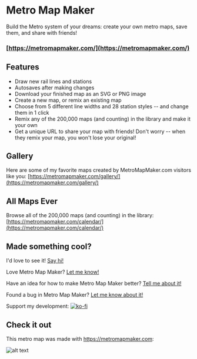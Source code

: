 Metro Map Maker
=====

Build the Metro system of your dreams: create your own metro maps, save them, and share with friends!

### [https://metromapmaker.com/](https://metromapmaker.com/)

Features
---------
- Draw new rail lines and stations
- Autosaves after making changes
- Download your finished map as an SVG or PNG image
- Create a new map, or remix an existing map
- Choose from 5 different line widths and 28 station styles -- and change them in 1 click
- Remix any of the 200,000 maps (and counting) in the library and make it your own
- Get a unique URL to share your map with friends! Don't worry -- when they remix your map, you won't lose your original!

Gallery
--------
Here are some of my favorite maps created by MetroMapMaker.com visitors like you: [https://metromapmaker.com/gallery/](https://metromapmaker.com/gallery/)

All Maps Ever
--------------

Browse all of the 200,000 maps (and counting) in the library: [https://metromapmaker.com/calendar/](https://metromapmaker.com/calendar/)

Made something cool?
---------------------
I'd love to see it! [Say hi!](mailto:hello@shannonvturner.com?subject=Metro+Map+Maker)

Love Metro Map Maker? [Let me know!](mailto:hello@shannonvturner.com?subject=Metro+Map+Maker)

Have an idea for how to make Metro Map Maker better? [Tell me about it!](mailto:hello@shannonvturner.com?subject=Metro+Map+Maker)

Found a bug in Metro Map Maker? [Let me know about it!](mailto:hello@shannonvturner.com?subject=Metro+Map+Maker)

Support my development: [![ko-fi](https://ko-fi.com/img/githubbutton_sm.svg)](https://ko-fi.com/Q5Q4VUH8R)

Check it out
-------------
This metro map was made with https://metromapmaker.com:

![alt text](https://metromapmaker.com/static/assets/metromapmaker.png?version=3 "This metro map was made with MetroMapMaker.com")



